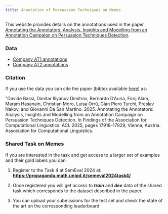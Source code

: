 ```yaml
---
title: Annotation of Persuasion Techniques on Memes
---
```


This website provides details on the annotations used in the paper <a href="https://aclanthology.org/2025.findings-acl.922/">Annotating the Annotators: Analysis, Insights and Modelling from an Annotation Campaign on Persuasion Techniques Detection</a>.

### Data
- <a href="https://drive.google.com/file/d/1r3lFdak1kujqYv8mCrojQ0MGdVGYk3NG/view?usp=sharing">Company AT1 annotations</a>
- <a href="https://drive.google.com/file/d/1fR1GNO9bj2C_NLdyIOu8_VJl5cROlCGA/view?usp=sharing">Company AT2 annotations</a>


### Citation 
If you use the data you can cite the paper (bibtex available <a href="https://aclanthology.org/2025.findings-acl.922/">here</a>) as:

"Davide Bassi, Dimitar Iliyanov Dimitrov, Bernardo D’Auria, Firoj Alam, Maram Hasanain, Christian Moro, Luisa Orrù, Gian Piero Turchi, Preslav Nakov, and Giovanni Da San Martino. 2025. Annotating the Annotators: Analysis, Insights and Modelling from an Annotation Campaign on Persuasion Techniques Detection. In Findings of the Association for Computational Linguistics: ACL 2025, pages 17918–17929, Vienna, Austria. Association for Computational Linguistics.

### Shared Task on Memes

If you are interested in the task and get access to a larger set of examples and their gold labels you can:

1. Register to the Task 4 at SemEval 2024 at:
<b><a href="https://propaganda.math.unipd.it/semeval2024task4/">https://propaganda.math.unipd.it/semeval2024task4/</a></b>

2. Once registered you will get access to _**train**_ and _**dev**_ data of the shared task which corresponds to
the dataset described in the paper.

3. You can upload your submissions for the test set and check the state of the art on the corresponding leaderboard



